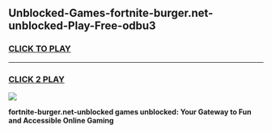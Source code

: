 
## Unblocked-Games-fortnite-burger.net-unblocked-Play-Free-odbu3
<h3>
<a href="https://premium76.site?title=fortnite-burger.net-unblocked&ref=18A1">CLICK TO PLAY</a></h3>
<hr>

<h3>
<a href="https://premium76.site?title=fortnite-burger.net-unblocked&ref=18A1">CLICK 2 PLAY</a>
  
</h3>

<a href="https://premium76.site?title=fortnite-burger.net-unblocked&ref=18A1"><img src="https://clearcache.store/games.png"></a>


**fortnite-burger.net-unblocked games unblocked: Your Gateway to Fun and Accessible Online Gaming**
